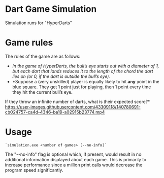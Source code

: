 # Dart Game Simulation
Simulation runs for "HyperDarts"

# Game rules
The rules of the game are as follows:
 - *In the game of HyperDarts, the bull’s eye starts out with a diameter of 1, but each dart that lands reduces it to the length of the chord the dart lies on (or 0, if the dart is outside the bull’s eye).*
 - *Suppose a (very unskilled) player is equally likely to hit **any** point in the blue square. They get 1 point just for playing, then 1 point every time they hit the current bull’s eye.

If they throw an infinite number of darts, what is their expected score?*
https://user-images.githubusercontent.com/43309118/140780691-cb024757-ca4d-4346-ba19-a02915b23774.mp4

# Usage
	`simulation.exe <number of games> [--no-info]`
  The "--no-info" flag is optional which, if present, would result in no additional information displayed about each game. This is primarily to increase performance since a million print calls would decrease the program speed significantly.
